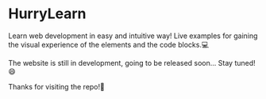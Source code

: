 # HurryLearn

Learn web development in easy and intuitive way! Live examples for gaining the visual experience of the elements and the code blocks.💻

The website is still in development, going to be released soon... Stay tuned!😄

Thanks for visiting the repo!🙏
